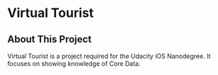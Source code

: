 # Virtual Tourist

## About This Project
Virtual Tourist is a project required for the Udacity iOS Nanodegree. It focuses on showing knowledge of Core Data.